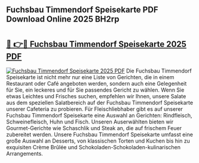 ## Fuchsbau Timmendorf Speisekarte PDF Download Online 2025 BH2rp

# <h2><a href="http://gcckef.nevu.top/?p=Fuchsbau+Timmendorf+Speisekarte">🔗 👉🔴 Fuchsbau Timmendorf Speisekarte 2025 PDF</a></h2>

[![Fuchsbau Timmendorf Speisekarte 2025 PDF](https://i.imgur.com/dBaPXMq.png)](http://gcckef.nevu.top/?p=Fuchsbau+Timmendorf+Speisekarte)
Die Fuchsbau Timmendorf Speisekarte ist nicht mehr nur eine Liste von Gerichten, die in einem Restaurant oder Café angeboten werden, sondern auch eine Gelegenheit für Sie, ein leckeres und für Sie passendes Gericht zu wählen. Wenn Sie etwas Leichtes und Frisches suchen, empfehlen wir Ihnen, unsere Salate aus dem speziellen Salatbereich auf der Fuchsbau Timmendorf Speisekarte unserer Cafeteria zu probieren. Für Fleischliebhaber gibt es auf unserer Fuchsbau Timmendorf Speisekarte eine Auswahl an Gerichten: Rindfleisch, Schweinefleisch, Huhn und Fisch. Unseren Auserwählten bieten wir Gourmet-Gerichte wie Schaschlik und Steak an, die auf frischem Feuer zubereitet werden. Unsere Fuchsbau Timmendorf Speisekarte umfasst eine große Auswahl an Desserts, von klassischen Torten und Kuchen bis hin zu exquisiten Crème Brûlée und Schokoladen-Schokoladen-kulinarischen Arrangements.
